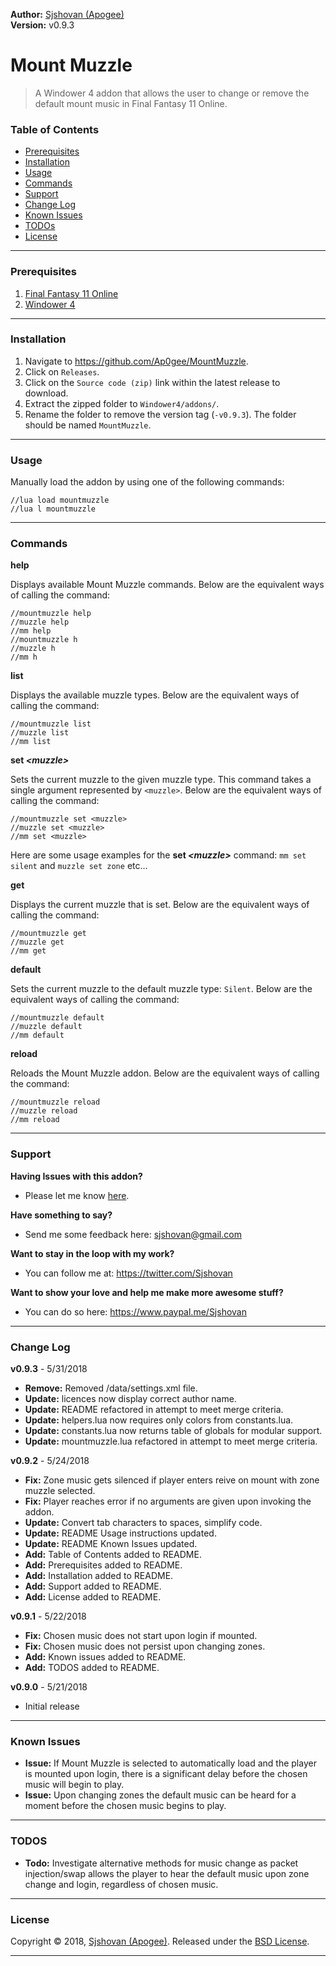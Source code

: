 **Author:** [Sjshovan (Apogee)](https://github.com/Ap0gee)  
**Version:** v0.9.3  


# Mount Muzzle

> A Windower 4 addon that allows the user to change or remove the default mount music in Final Fantasy 11 Online.


### Table of Contents

- [Prerequisites](#prerequisites)
- [Installation](#installation)
- [Usage](#usage)
- [Commands](#commands)
- [Support](#support)
- [Change Log](#change-log)
- [Known Issues](#known-issues)
- [TODOs](#todos)
- [License](#license)

___
### Prerequisites
1. [Final Fantasy 11 Online](http://www.playonline.com/ff11us/index.shtml)
2. [Windower 4](http://windower.net/)

___
### Installation
1. Navigate to <https://github.com/Ap0gee/MountMuzzle>.
2. Click on `Releases`. 
3. Click on the `Source code (zip)` link within the latest release to download.
4. Extract the zipped folder to `Windower4/addons/`.
5. Rename the folder to remove the version tag (`-v0.9.3`). The folder should be named `MountMuzzle`.
 
___
### Usage

Manually load the addon by using one of the following commands:
    
    //lua load mountmuzzle  
    //lua l mountmuzzle

___    
### Commands

**help**

Displays available Mount Muzzle commands. Below are the equivalent ways of calling the command:

    //mountmuzzle help
    //muzzle help
    //mm help
    //mountmuzzle h
    //muzzle h
    //mm h

**list** 

Displays the available muzzle types. Below are the equivalent ways of calling the command:

    //mountmuzzle list
    //muzzle list
    //mm list
   
**set _\<muzzle>_**

Sets the current muzzle to the given muzzle type. This command takes a single argument represented by `<muzzle>`. Below are the equivalent ways of calling the command:

    //mountmuzzle set <muzzle>
    //muzzle set <muzzle>
    //mm set <muzzle>
    
Here are some usage examples for the **set _\<muzzle>_** command: `mm set silent` and `muzzle set zone` etc...

**get**

Displays the current muzzle that is set. Below are the equivalent ways of calling the command:
	
    //mountmuzzle get
    //muzzle get
    //mm get
    
**default**

Sets the current muzzle to the default muzzle type: `Silent`. Below are the equivalent ways of calling the command:

	//mountmuzzle default
    //muzzle default
    //mm default

**reload**

Reloads the Mount Muzzle addon. Below are the equivalent ways of calling the command:
	
    //mountmuzzle reload
    //muzzle reload
    //mm reload

___
### Support
**Having Issues with this addon?**
* Please let me know [here](https://github.com/Ap0gee/MountMuzzle/issues/new).
  
**Have something to say?**
* Send me some feedback here: <sjshovan@gmail.com>

**Want to stay in the loop with my work?**
* You can follow me at: <https://twitter.com/Sjshovan>

**Want to show your love and help me make more awesome stuff?**
* You can do so here: <https://www.paypal.me/Sjshovan>  

___
### Change Log

**v0.9.3** - 5/31/2018
- **Remove:** Removed /data/settings.xml file.
- **Update:** licences now display correct author name.
- **Update:** README refactored in attempt to meet merge criteria.
- **Update:** helpers.lua now requires only colors from constants.lua.
- **Update:** constants.lua now returns table of globals for modular support.
- **Update:** mountmuzzle.lua refactored in attempt to meet merge criteria.

**v0.9.2** - 5/24/2018
- **Fix:** Zone music gets silenced if player enters reive on mount with zone muzzle selected.
- **Fix:** Player reaches error if no arguments are given upon invoking the addon.  
- **Update:** Convert tab characters to spaces, simplify code.  
- **Update:** README Usage instructions updated.
- **Update:** README Known Issues updated.
- **Add:** Table of Contents added to README.
- **Add:** Prerequisites added to README.
- **Add:** Installation added to README. 
- **Add:** Support added to README.
- **Add:** License added to README.

**v0.9.1** - 5/22/2018
- **Fix:** Chosen music does not start upon login if mounted. 
- **Fix:** Chosen music does not persist upon changing zones.
- **Add:** Known issues added to README.
- **Add:** TODOS added to README.

**v0.9.0** - 5/21/2018
- Initial release

___
### Known Issues

- **Issue:** If Mount Muzzle is selected to automatically load and the player is mounted upon login, there is a significant delay before the chosen music will begin to play.
- **Issue:** Upon changing zones the default music can be heard for a moment before the chosen music begins to play. 

___    
### TODOS

- **Todo:** Investigate alternative methods for music change as packet injection/swap allows the player to hear the default music upon zone change and login, regardless of chosen music. 
___

### License

Copyright © 2018, [Sjshovan (Apogee)](https://github.com/Ap0gee).
Released under the [BSD License](LICENSE).

***